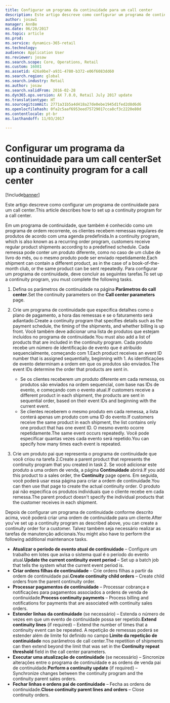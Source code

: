 ```yaml
---
title: Configurar um programa da continuidade para um call center
description: Este artigo descreve como configurar um programa de continuidade para um call center.
author: josaw1
manager: AnnBe
ms.date: 06/20/2017
ms.topic: article
ms.prod: 
ms.service: dynamics-365-retail
ms.technology: 
audience: Application User
ms.reviewer: josaw
ms.search.scope: Core, Operations, Retail
ms.custom: 16081
ms.assetid: 426a9be7-a931-4780-b372-e06f6083dd60
ms.search.region: global
ms.search.industry: Retail
ms.author: josaw
ms.search.validFrom: 2016-02-28
ms.dyn365.ops.version: AX 7.0.0, Retail July 2017 update
ms.translationtype: HT
ms.sourcegitcommit: 2771a31b5a4d418a27de0ebe1945d1fed2d8d6d6
ms.openlocfilehash: 0fa2c5aaf6953eed75729017cca8cf3c2220e80d
ms.contentlocale: pt-br
ms.lasthandoff: 11/03/2017

---
```


# <a name="set-up-a-continuity-program-for-a-call-center"></a><span data-ttu-id="eb8e6-103">Configurar um programa da continuidade para um call center</span><span class="sxs-lookup"><span data-stu-id="eb8e6-103">Set up a continuity program for a call center</span></span>

[!include[banner](includes/banner.md)]


<span data-ttu-id="eb8e6-104">Este artigo descreve como configurar um programa de continuidade para um call center.</span><span class="sxs-lookup"><span data-stu-id="eb8e6-104">This article describes how to set up a continuity program for a call center.</span></span>

<span data-ttu-id="eb8e6-105">Em um programa de continuidade, que também é conhecido como um programa de ordem recorrente, os clientes recebem remessas regulares de produtos de acordo com uma agenda predefinida.</span><span class="sxs-lookup"><span data-stu-id="eb8e6-105">In a continuity program, which is also known as a recurring order program, customers receive regular product shipments according to a predefined schedule.</span></span> <span data-ttu-id="eb8e6-106">Cada remessa pode conter um produto diferente, como no caso de um clube de livro do mês, ou o mesmo produto pode ser enviado repetidamente.</span><span class="sxs-lookup"><span data-stu-id="eb8e6-106">Each shipment can contain a different product, as in the case of a book-of-the-month club, or the same product can be sent repeatedly.</span></span> <span data-ttu-id="eb8e6-107">Para configurar um programa de continuidade, deve concluir as seguintes tarefas.</span><span class="sxs-lookup"><span data-stu-id="eb8e6-107">To set up a continuity program, you must complete the following tasks.</span></span>

1.  <span data-ttu-id="eb8e6-108">Defina os parâmetros de continuidade na página **Parâmetros do call center**.</span><span class="sxs-lookup"><span data-stu-id="eb8e6-108">Set the continuity parameters on the **Call center parameters** page.</span></span>
2.  <span data-ttu-id="eb8e6-109">Crie um programa de continuidade que especifica detalhes como o plano de pagamento, a hora das remessas e se o faturamento será adiantado.</span><span class="sxs-lookup"><span data-stu-id="eb8e6-109">Create a continuity program that specifies details such as the payment schedule, the timing of the shipments, and whether billing is up front.</span></span> <span data-ttu-id="eb8e6-110">Você também deve adicionar uma lista de produtos que estejam incluídos no programa de continuidade.</span><span class="sxs-lookup"><span data-stu-id="eb8e6-110">You must also add a list of products that are included in the continuity program.</span></span> <span data-ttu-id="eb8e6-111">Cada produto recebe um número de identificação de evento que é atribuído sequencialmente, começando com 1.</span><span class="sxs-lookup"><span data-stu-id="eb8e6-111">Each product receives an event ID number that is assigned sequentially, beginning with 1.</span></span> <span data-ttu-id="eb8e6-112">As identificações de evento determinam a ordem em que os produtos são enviados.</span><span class="sxs-lookup"><span data-stu-id="eb8e6-112">The event IDs determine the order that products are sent in.</span></span>
    -   <span data-ttu-id="eb8e6-113">Se os clientes receberem um produto diferente em cada remessa, os produtos são enviados na ordem sequencial, com base nas IDs de evento, e começando com o evento atual.</span><span class="sxs-lookup"><span data-stu-id="eb8e6-113">If customers receive a different product in each shipment, the products are sent in sequential order, based on their event IDs and beginning with the current event.</span></span>
    -   <span data-ttu-id="eb8e6-114">Se clientes receberem o mesmo produto em cada remessa, a lista conterá apenas um produto com uma ID do evento.</span><span class="sxs-lookup"><span data-stu-id="eb8e6-114">If customers receive the same product in each shipment, the list contains only one product that has one event ID.</span></span> <span data-ttu-id="eb8e6-115">O mesmo evento ocorre repetidamente.</span><span class="sxs-lookup"><span data-stu-id="eb8e6-115">The same event occurs repeatedly.</span></span> <span data-ttu-id="eb8e6-116">Você pode especificar quantas vezes cada evento será repetido.</span><span class="sxs-lookup"><span data-stu-id="eb8e6-116">You can specify how many times each event is repeated.</span></span>

3.  <span data-ttu-id="eb8e6-117">Crie um produto pai que representa o programa de continuidade que você criou na tarefa 2.</span><span class="sxs-lookup"><span data-stu-id="eb8e6-117">Create a parent product that represents the continuity program that you created in task 2.</span></span> <span data-ttu-id="eb8e6-118">Se você adicionar este produto a uma ordem de venda, a página **Continuidade** abrirá.</span><span class="sxs-lookup"><span data-stu-id="eb8e6-118">If you add this product to a sales order, the **Continuity** page opens.</span></span> <span data-ttu-id="eb8e6-119">Em seguida, você poderá usar essa página para criar a ordem de continuidade.</span><span class="sxs-lookup"><span data-stu-id="eb8e6-119">You can then use that page to create the actual continuity order.</span></span> <span data-ttu-id="eb8e6-120">O produto pai não especifica os produtos individuais que o cliente recebe em cada remessa.</span><span class="sxs-lookup"><span data-stu-id="eb8e6-120">The parent product doesn't specify the individual products that the customer receives in each shipment.</span></span>

<span data-ttu-id="eb8e6-121">Depois de configurar um programa de continuidade conforme descrito acima, você poderá criar uma ordem de continuidade para um cliente.</span><span class="sxs-lookup"><span data-stu-id="eb8e6-121">After you've set up a continuity program as described above, you can create a continuity order for a customer.</span></span> <span data-ttu-id="eb8e6-122">Talvez também seja necessário realizar as tarefas de manutenção adicionais.</span><span class="sxs-lookup"><span data-stu-id="eb8e6-122">You might also have to perform the following additional maintenance tasks.</span></span>

-   <span data-ttu-id="eb8e6-123">**Atualizar o período de evento atual de continuidade** – Configure um trabalho em lotes que avisa o sistema qual é o período do evento atual.</span><span class="sxs-lookup"><span data-stu-id="eb8e6-123">**Update the current continuity event period** – Set up a batch job that tells the system what the current event period is.</span></span>
-   <span data-ttu-id="eb8e6-124">**Criar ordens filhas de continuidade** – Crie ordens filhas a partir da ordem de continuidade pai.</span><span class="sxs-lookup"><span data-stu-id="eb8e6-124">**Create continuity child orders** – Create child orders from the parent continuity order.</span></span>
-   <span data-ttu-id="eb8e6-125">**Processar pagamentos de continuidade** – Processar cobrança e notificações para pagamentos associados a ordens de venda de continuidade.</span><span class="sxs-lookup"><span data-stu-id="eb8e6-125">**Process continuity payments** – Process billing and notifications for payments that are associated with continuity sales orders.</span></span>
-   <span data-ttu-id="eb8e6-126">**Estender linhas da continuidade** (se necessário) – Estenda o número de vezes em que um evento de continuidade possa ser repetido.</span><span class="sxs-lookup"><span data-stu-id="eb8e6-126">**Extend continuity lines** (if required) – Extend the number of times that a continuity event can be repeated.</span></span> <span data-ttu-id="eb8e6-127">A repetição de remessas poderá se estender além de limite foi definido no campo **Limite da repetição de continuidade** nos parâmetros de call center.</span><span class="sxs-lookup"><span data-stu-id="eb8e6-127">The repetition of shipments can then extend beyond the limit that was set in the **Continuity repeat threshold** field in the call center parameters.</span></span>
-   <span data-ttu-id="eb8e6-128">**Executar uma atualização de continuidade** (se necessário) – Sincronize alterações entre o programa de continuidade e as ordens de venda pai de continuidade.</span><span class="sxs-lookup"><span data-stu-id="eb8e6-128">**Perform a continuity update** (if required) – Synchronize changes between the continuity program and the continuity parent sales orders.</span></span>
-   <span data-ttu-id="eb8e6-129">**Fechar linhas e ordens pai de continuidade** – Fecha as ordens de continuidade.</span><span class="sxs-lookup"><span data-stu-id="eb8e6-129">**Close continuity parent lines and orders** – Close continuity orders.</span></span>





